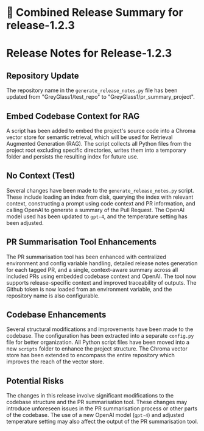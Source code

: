 # 🚀 Combined Release Summary for release-1.2.3

# Release Notes for Release-1.2.3

## Repository Update
The repository name in the `generate_release_notes.py` file has been updated from "GreyGlass1/test_repo" to "GreyGlass1/pr_summary_project".

## Embed Codebase Context for RAG
A script has been added to embed the project's source code into a Chroma vector store for semantic retrieval, which will be used for Retrieval Augmented Generation (RAG). The script collects all Python files from the project root excluding specific directories, writes them into a temporary folder and persists the resulting index for future use.

## No Context (Test)
Several changes have been made to the `generate_release_notes.py` script. These include loading an index from disk, querying the index with relevant context, constructing a prompt using code context and PR information, and calling OpenAI to generate a summary of the Pull Request. The OpenAI model used has been updated to `gpt-4`, and the temperature setting has been adjusted.

## PR Summarisation Tool Enhancements
The PR summarisation tool has been enhanced with centralized environment and config variable handling, detailed release notes generation for each tagged PR, and a single, context-aware summary across all included PRs using embedded codebase context and OpenAI. The tool now supports release-specific context and improved traceability of outputs. The Github token is now loaded from an environment variable, and the repository name is also configurable.

## Codebase Enhancements
Several structural modifications and improvements have been made to the codebase. The configuration has been extracted into a separate `config.py` file for better organization. All Python script files have been moved into a new `scripts` folder to enhance the project structure. The Chroma vector store has been extended to encompass the entire repository which improves the reach of the vector store.

## Potential Risks
The changes in this release involve significant modifications to the codebase structure and the PR summarisation tool. These changes may introduce unforeseen issues in the PR summarisation process or other parts of the codebase. The use of a new OpenAI model (`gpt-4`) and adjusted temperature setting may also affect the output of the PR summarisation tool.